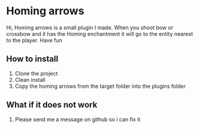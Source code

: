 # Homing arrows

Hi, Homing arrows is a small plugin I made.
When you shoot bow or crossbow and it has the Homing enchantment it will go to the entity nearest to the player.
Have fun


## How to install
 1. Clone the project
 2. Clean install
 3. Copy the homing arrows from the target folder into the plugins folder
 
 ## What if it does not work
  1. Please send me a message on github so i can fix it
